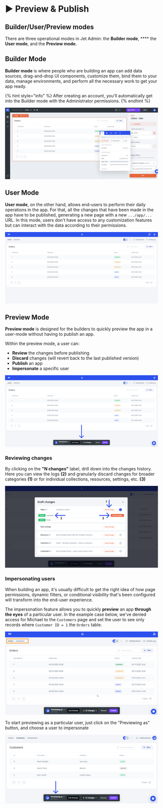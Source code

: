 # ▶ Preview & Publish

## Builder/User/Preview modes

There are three operational modes in Jet Admin: the **Builder mode**, **** the **User mode**, and the **Preview mode.**

## **Builder Mode**

**Builder mode** is where people who are building an app can add data sources, drag-and-drop UI components, customize them, bind them to your data, manage environments, and perform all the necessary work to get your app ready.&#x20;

{% hint style="info" %}
After creating an account, you'll automatically get into the Builder mode with the Administrator permissions.
{% endhint %}

![](../.gitbook/assets/mcgnvyn.JPG)

## **User Mode**

**User mode**, on the other hand, allows end-users to perform their daily operations in the app. For that, all the changes that have been made in the app have to be published, generating a new page with a new `.../app/...` URL. In this mode, users don't have access to any customization features but can interact with the data according to their permissions.

![](../.gitbook/assets/fmxyju.JPG)

## **Preview Mode**

**Preview mode** is designed for the builders to quickly preview the app in a user-mode without having to publish an app.

Within the preview mode, a user can:

* **Review** the changes before publishing
* **Discard** changes (will revert back to the last published version)
* **Publish** an app
* **Impersonate** a specific user

![](../.gitbook/assets/tdjsyu.png)

### Reviewing changes

By clicking on the **"N changes"** label, drill down into the changes history. Here you can view the logs **(2)** and granularly discard changes for broader categories **(1)** or for individual collections, resources, settings, etc. **(3)**

![](../.gitbook/assets/xncffy.png)

### Impersonating users

When building an app, it's usually difficult to get the right idea of how page permissions, dynamic filters, or conditional visibility that's been configured will transform into the end-user experience.&#x20;

The impersonation feature allows you to quickly **preview** an app **through the eyes** of a particular user. In the example case below, we've denied access for Michael to the `Customers` page and set the user to see only records where `Customer ID = 1` the `Orders` table.

![](<../.gitbook/assets/ftjgyu (1).gif>)

To start previewing as a particular user, just click on the "Previewing as" button, and choose a user to impersonate

![](../.gitbook/assets/dnctfv.png)
